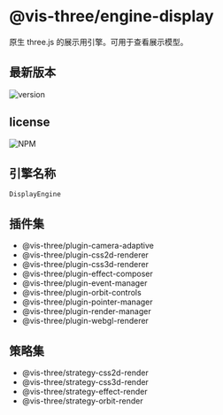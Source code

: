 # @vis-three/engine-display

原生 three.js 的展示用引擎。可用于查看展示模型。

## 最新版本

<img alt="version" src="https://img.shields.io/npm/v/@vis-three/engine-display">

## license

<img alt="NPM" src="https://img.shields.io/npm/l/@vis-three/engine-display?color=blue">

## 引擎名称

`DisplayEngine`

## 插件集

- @vis-three/plugin-camera-adaptive
- @vis-three/plugin-css2d-renderer
- @vis-three/plugin-css3d-renderer
- @vis-three/plugin-effect-composer
- @vis-three/plugin-event-manager
- @vis-three/plugin-orbit-controls
- @vis-three/plugin-pointer-manager
- @vis-three/plugin-render-manager
- @vis-three/plugin-webgl-renderer

## 策略集

- @vis-three/strategy-css2d-render
- @vis-three/strategy-css3d-render
- @vis-three/strategy-effect-render
- @vis-three/strategy-orbit-render

